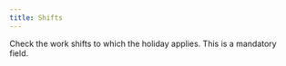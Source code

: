 ```yaml
---
title: Shifts
---
```



Check the work shifts to which the holiday applies. This is a mandatory  field.
